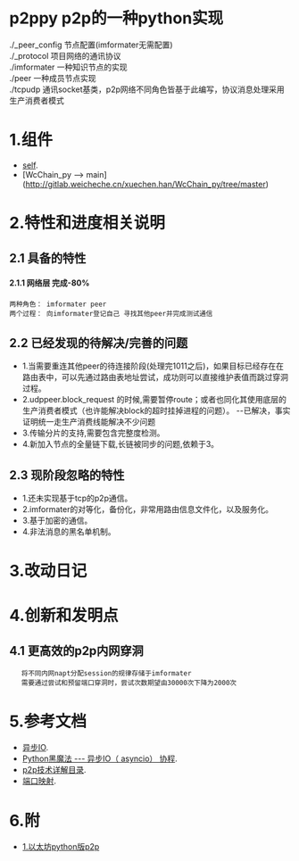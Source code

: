 ﻿# p2ppy p2p的一种python实现

./_peer_config  节点配置(imformater无需配置) <br>
./_protocol 项目网络的通讯协议 <br>
./imformater 一种知识节点的实现  <br>
./peer 一种成员节点实现  <br>
./tcpudp 通讯socket基类，p2p网络不同角色皆基于此编写，协议消息处理采用生产消费者模式 <br>


# 1.组件

* [self](http://gitlab.weicheche.cn/xuechen.han/p2ppy).
* [WcChain_py --> main] (http://gitlab.weicheche.cn/xuechen.han/WcChain_py/tree/master)


# 2.特性和进度相关说明
## 2.1 具备的特性
#### 2.1.1 网络层 完成-80%
    两种角色： imformater peer
    两个过程： 向imformater登记自己 寻找其他peer并完成测试通信

## 2.2 已经发现的待解决/完善的问题
* 1.当需要重连其他peer的待连接阶段(处理完1011之后)，如果目标已经存在在路由表中，可以先通过路由表地址尝试，成功则可以直接维护表值而跳过穿洞过程。
* 2.udppeer.block_request 的时候,需要暂停route；或者也同化其使用底层的生产消费者模式（也许能解决block的超时挂掉进程的问题）。
  --已解决，事实证明统一走生产消费线能解决不少问题
* 3.传输分片的支持,需要包含完整度检测。
* 4.新加入节点的全量链下载,长链被同步的问题,依赖于3。

## 2.3 现阶段忽略的特性
* 1.还未实现基于tcp的p2p通信。
* 2.imformater的对等化，备份化，非常用路由信息文件化，以及服务化。
* 3.基于加密的通信。
* 4.非法消息的黑名单机制。


# 3.改动日记

#  4.创新和发明点

## 4.1 更高效的p2p内网穿洞
       将不同内网napt分配session的规律存储于imformater
       需要通过尝试和预留端口穿洞时，尝试次数期望由30000次下降为2000次


# 5.参考文档

* [异步IO](https://www.liaoxuefeng.com/wiki/0014316089557264a6b348958f449949df42a6d3a2e542c000/00143208573480558080fa77514407cb23834c78c6c7309000).
* [Python黑魔法 --- 异步IO（ asyncio） 协程](http://python.jobbole.com/87310/).
* [p2p技术详解目录](http://www.52im.net/thread-50-1-1.html).
* [端口映射](https://blog.csdn.net/xiaoxianerqq/article/details/50363655).


# 6.附
* [1.以太坊python版p2p ](https://github.com/ethereum/pydevp2p)